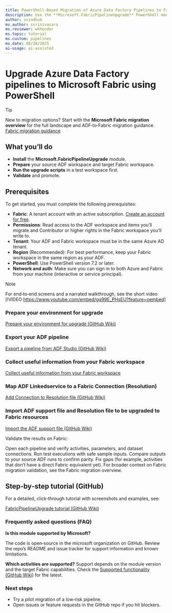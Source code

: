 ```yaml
---
title: PowerShell-Based Migration of Azure Data Factory Pipelines to Fabric
description: Use the **Microsoft.FabricPipelineUpgrade** PowerShell module to upgrade Azure Data Factory pipeline to Fabric pipeline
author: ssindhub
ms.author: ssrinivasara
ms.reviewer: whhender
ms.topic: tutorial
ms.custom: pipelines
ms.date: 08/20/2025
ai-usage: ai-assisted
---
```


# Upgrade Azure Data Factory pipelines to Microsoft Fabric using PowerShell
> [!TIP]
> New to migration options? Start with the **Microsoft Fabric migration overview** for the full landscape and ADF‑to‑Fabric migration guidance. [Fabric migration guidance](../fundamentals/migration.md)

## What you’ll do

- **Install** the **Microsoft.FabricPipelineUpgrade** module.
- **Prepare** your source ADF workspace and target Fabric workspace.
- **Run the upgrade scripts** in a test workspace first.
- **Validate** and promote.

## Prerequisites

To get started, you must complete the following prerequisites:

- **Fabric**: A tenant account with an active subscription. [Create an account for free](../fundamentals/fabric-trial.md).
- **Permissions**: Read access to the ADF workspace and items you’ll migrate and Contributor or higher rights in the Fabric workspace you’ll write to.
- **Tenant**: Your ADF and Fabric workspace must be in the same Azure AD tenant.
- **Region** (Recommended): For best performance, keep your Fabric workspace in the same region as your ADF.
- **PowerShell**: Use PowerShell version 7.2 or later.
- **Network and auth**: Make sure you can sign in to both Azure and Fabric from your machine (interactive or service principal).

> [!NOTE]
> For end‑to‑end screens and a narrated walkthrough, see the short video [!VIDEO https://www.youtube.com/embed/gq99E_PHsEU?feature=oembed]

### Prepare your environment for upgrade

[Prepare your environment for upgrade (GitHub Wiki)](https://github.com/microsoft/FabricPipelineUpgrade/wiki/Preparing-your-environment-to-Upgrade)

### Export your ADF pipeline

[Export a pipeline from ADF Studio (GitHub Wiki)](https://github.com/microsoft/FabricPipelineUpgrade/wiki/How-To:-Export-a-Pipeline-from-ADF-Studio)

### Collect useful information from your Fabric workspace

[Collect useful information from your Fabric workspace](https://github.com/microsoft/FabricPipelineUpgrade/wiki/The-FabricPipelineUpgrade-Tutorial#import-the-adf-support-file)

### Map ADF Linkedservice to a Fabric Connection (Resolution)

[Add Connection to Resolution file (GitHub Wiki)](https://github.com/microsoft/FabricPipelineUpgrade/wiki/How-To%3A-Add-a-Connection-to-the-Resolutions-File)

### Import ADF support file and Resolution file to be upgraded to Fabric resources

[Import the ADF support file (GitHub Wiki)](https://github.com/microsoft/FabricPipelineUpgrade/wiki/The-FabricPipelineUpgrade-Tutorial#import-the-adf-support-file)

Validate the results on Fabric:

Open each pipeline and verify activities, parameters, and dataset connections.
Run test executions with safe sample inputs.
Compare outputs to your source ADF runs to confirm parity.
Fix gaps (for example, activities that don’t have a direct Fabric equivalent yet).
For broader context on Fabric migration validation, see the Fabric migration overview. 

## Step‑by‑step tutorial (GitHub)

For a detailed, click‑through tutorial with screenshots and examples, see:

[FabricPipelineUpgrade tutorial (GitHub Wiki)](https://github.com/microsoft/FabricPipelineUpgrade/wiki/The-FabricPipelineUpgrade-Tutorial)

### Frequently asked questions (FAQ)

**Is this module supported by Microsoft?**

The code is open‑source in the microsoft organization on GitHub. Review the repo’s README and issue tracker for support information and known limitations. 

**Which activities are supported?**
Support depends on the module version and the target Fabric capabilities. Check the [Supported functionality (GitHub Wiki)](https://github.com/microsoft/FabricPipelineUpgrade/wiki/Supported-Functionality) for the latest.

### Next steps

- Try a pilot migration of a low‑risk pipeline.
- Open issues or feature requests in the GitHub repo if you hit blockers.
